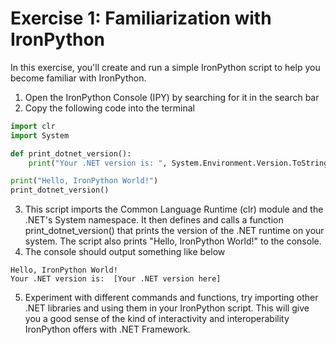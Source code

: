 # Exercise 1: Familiarization with IronPython
In this exercise, you'll create and run a simple IronPython script to help you become familiar with IronPython.

1. Open the IronPython Console (IPY) by searching for it in the search bar
2. Copy the following code into the terminal

```python
import clr
import System

def print_dotnet_version():
    print("Your .NET version is: ", System.Environment.Version.ToString())

print("Hello, IronPython World!")
print_dotnet_version()
```

3. This script imports the Common Language Runtime (clr) module and the .NET's System namespace. It then defines and calls a function print_dotnet_version() that prints the version of the .NET runtime on your system. The script also prints "Hello, IronPython World!" to the console.
4. The console should output something like below

```
Hello, IronPython World!
Your .NET version is:  [Your .NET version here]
```

5. Experiment with different commands and functions, try importing other .NET libraries and using them in your IronPython script. This will give you a good sense of the kind of interactivity and interoperability IronPython offers with .NET Framework.